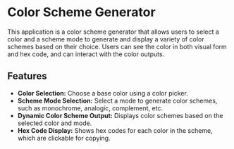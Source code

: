 # Color Scheme Generator

This application is a color scheme generator that allows users to select a color and a scheme mode to generate and display a variety of color schemes based on their choice. Users can see the color in both visual form and hex code, and can interact with the color outputs.

## Features

- **Color Selection:** Choose a base color using a color picker.
- **Scheme Mode Selection:** Select a mode to generate color schemes, such as monochrome, analogic, complement, etc.
- **Dynamic Color Scheme Output:** Displays color schemes based on the selected color and mode.
- **Hex Code Display:** Shows hex codes for each color in the scheme, which are clickable for copying.


